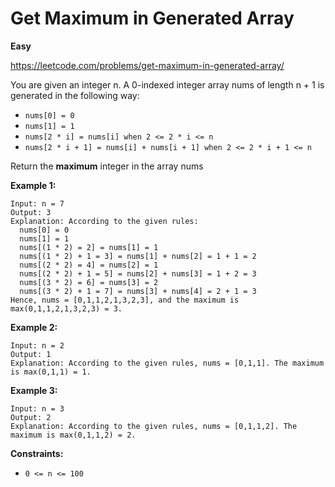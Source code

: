 # Get Maximum in Generated Array
**Easy**  

https://leetcode.com/problems/get-maximum-in-generated-array/


You are given an integer n. A 0-indexed integer array nums of length n + 1 is generated in the following way:

- `nums[0] = 0`
- `nums[1] = 1`
- `nums[2 * i] = nums[i] when 2 <= 2 * i <= n`
- `nums[2 * i + 1] = nums[i] + nums[i + 1] when 2 <= 2 * i + 1 <= n`

Return the **maximum** integer in the array nums​​​
 

**Example 1:**  
```
Input: n = 7
Output: 3
Explanation: According to the given rules:
  nums[0] = 0
  nums[1] = 1
  nums[(1 * 2) = 2] = nums[1] = 1
  nums[(1 * 2) + 1 = 3] = nums[1] + nums[2] = 1 + 1 = 2
  nums[(2 * 2) = 4] = nums[2] = 1
  nums[(2 * 2) + 1 = 5] = nums[2] + nums[3] = 1 + 2 = 3
  nums[(3 * 2) = 6] = nums[3] = 2
  nums[(3 * 2) + 1 = 7] = nums[3] + nums[4] = 2 + 1 = 3
Hence, nums = [0,1,1,2,1,3,2,3], and the maximum is max(0,1,1,2,1,3,2,3) = 3.
```

**Example 2:**
```
Input: n = 2
Output: 1
Explanation: According to the given rules, nums = [0,1,1]. The maximum is max(0,1,1) = 1.
```
**Example 3:**
```
Input: n = 3
Output: 2
Explanation: According to the given rules, nums = [0,1,1,2]. The maximum is max(0,1,1,2) = 2.
```

**Constraints:**
- `0 <= n <= 100`